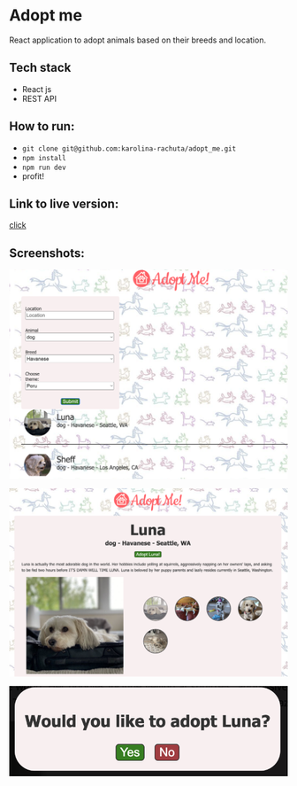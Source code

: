 # Adopt me
React application to adopt animals based on their breeds and location.

## Tech stack
- React js
- REST API

## How to run:
- `git clone git@github.com:karolina-rachuta/adopt_me.git`
- `npm install`
- `npm run dev`
- profit!

## Link to live version:
[click](https://todo-ebf44.web.app/)

## Screenshots:
![screenshot](./src/assets/main.png)

![screenshot](./src/assets/animal.png)

![screenshot](./src/assets/portal.png)